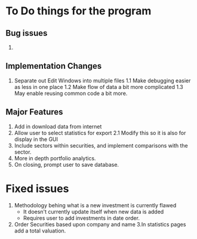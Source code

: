# To Do things for the program


## Bug issues

1. 

## Implementation Changes

1. Separate out Edit Windows into multiple files
	1.1 Make debugging easier as less in one place
	1.2 Make flow of data a bit more complicated 
	1.3 May enable reusing common code a bit more.



## Major Features

1. Add in download data from internet
2. Allow user to select statistics for export
	2.1 Modify this so it is also for display in the GUI
3. Include sectors within securities, and implement comparisons with the sector.
4. More in depth portfolio analytics.
5. On closing, prompt user to save database.

# Fixed issues

1. Methodology behing what is a new investment is currently flawed
	- It doesn't currently update itself when new data is added
	- Requires user to add investments in date order.
2. Order Securities based upon company and name
3.In statistics pages add a total valuation.